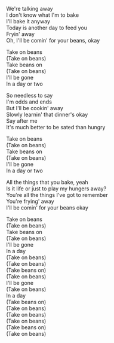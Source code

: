 We're talking away  
I don't know what I'm to bake  
I'll bake it anyway  
Today is another day to feed you  
Fryin' away  
Oh, I'll be comin' for your beans, okay

Take on beans  
(Take on beans)  
Take beans on  
(Take on beans)  
I'll be gone  
In a day or two

So needless to say  
I'm odds and ends  
But I'll be cookin' away  
Slowly learnin' that dinner's okay  
Say after me  
It's much better to be sated than hungry

Take on beans  
(Take on beans)  
Take beans on  
(Take on beans)  
I'll be gone  
In a day or two

All the things that you bake, yeah  
Is it life or just to play my hungers away?  
You're all the things I've got to remember  
You're frying' away  
I'll be comin' for your beans okay

Take on beans  
(Take on beans)  
Take beans on  
(Take on beans)  
I'll be gone  
In a day  
(Take on beans)  
(Take on beans)  
(Take beans on)  
(Take on beans)  
I'll be gone  
(Take on beans)  
In a day  
(Take beans on)  
(Take on beans)  
(Take on beans)  
(Take on beans)  
(Take beans on)  
(Take on beans)